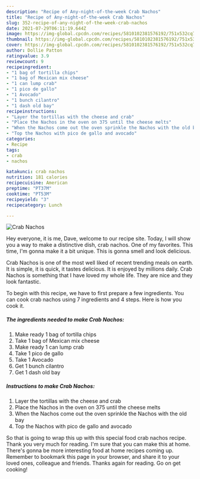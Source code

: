 ```yaml
---
description: "Recipe of Any-night-of-the-week Crab Nachos"
title: "Recipe of Any-night-of-the-week Crab Nachos"
slug: 352-recipe-of-any-night-of-the-week-crab-nachos
date: 2021-07-29T06:11:19.644Z
image: https://img-global.cpcdn.com/recipes/5810102381576192/751x532cq70/crab-nachos-recipe-main-photo.jpg
thumbnail: https://img-global.cpcdn.com/recipes/5810102381576192/751x532cq70/crab-nachos-recipe-main-photo.jpg
cover: https://img-global.cpcdn.com/recipes/5810102381576192/751x532cq70/crab-nachos-recipe-main-photo.jpg
author: Dollie Patton
ratingvalue: 3.9
reviewcount: 9
recipeingredient:
- "1 bag of tortilla chips"
- "1 bag of Mexican mix cheese"
- "1 can lump crab"
- "1 pico de gallo"
- "1 Avocado"
- "1 bunch cilantro"
- "1 dash old bay"
recipeinstructions:
- "Layer the tortillas with the cheese and crab"
- "Place the Nachos in the oven on 375 until the cheese melts"
- "When the Nachos come out the oven sprinkle the Nachos with the old bay"
- "Top the Nachos with pico de gallo and avocado"
categories:
- Recipe
tags:
- crab
- nachos

katakunci: crab nachos 
nutrition: 181 calories
recipecuisine: American
preptime: "PT37M"
cooktime: "PT53M"
recipeyield: "3"
recipecategory: Lunch

---
```



![Crab Nachos](https://img-global.cpcdn.com/recipes/5810102381576192/751x532cq70/crab-nachos-recipe-main-photo.jpg)

Hey everyone, it is me, Dave, welcome to our recipe site. Today, I will show you a way to make a distinctive dish, crab nachos. One of my favorites. This time, I'm gonna make it a bit unique. This is gonna smell and look delicious.



Crab Nachos is one of the most well liked of recent trending meals on earth. It is simple, it is quick, it tastes delicious. It is enjoyed by millions daily. Crab Nachos is something that I have loved my whole life. They are nice and they look fantastic.


To begin with this recipe, we have to first prepare a few ingredients. You can cook crab nachos using 7 ingredients and 4 steps. Here is how you cook it.

<!--inarticleads1-->

##### The ingredients needed to make Crab Nachos:

1. Make ready 1 bag of tortilla chips
1. Take 1 bag of Mexican mix cheese
1. Make ready 1 can lump crab
1. Take 1 pico de gallo
1. Take 1 Avocado
1. Get 1 bunch cilantro
1. Get 1 dash old bay




<!--inarticleads2-->

##### Instructions to make Crab Nachos:

1. Layer the tortillas with the cheese and crab
1. Place the Nachos in the oven on 375 until the cheese melts
1. When the Nachos come out the oven sprinkle the Nachos with the old bay
1. Top the Nachos with pico de gallo and avocado




So that is going to wrap this up with this special food crab nachos recipe. Thank you very much for reading. I'm sure that you can make this at home. There's gonna be more interesting food at home recipes coming up. Remember to bookmark this page in your browser, and share it to your loved ones, colleague and friends. Thanks again for reading. Go on get cooking!
